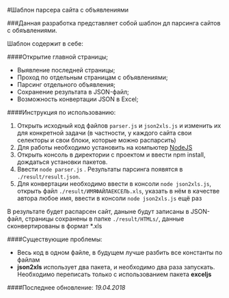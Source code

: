 #Шаблон парсера сайта с объявлениями

###Данная разработка представляет собой шаблон дл парсинга сайтов с обяъвлениями.

Шаблон содержит в себе:

####Открытие главной страницы;
* Выявление последней страницы;
* Проход по отдельным страницам с объявлениями;
* Парсинг отдельного объявления;
* Сохранение результата в JSON-файл;
* Возможность конвертации JSON в Excel;

####Инструкция по использованию:
1. Открыть исходный код файлов ```parser.js``` и ```json2xls.js``` и изменить их для конкретной задачи (в частности, у каждого сайта свои селекторы и свои блоки, которые можно распарсить)
2. Для работы необходимо установить на компьютер [NodeJS](https://nodejs.org/en/download/)
3. Открыть консоль в директории с проектом и ввести npm install, дождаться установки пакетов.
4. Ввести ```node parser.js``` . Результаты парсинга появятся в ```./result/result.json```.
5. Для конвертации необходимо ввести в консоли ```node json2xls.js```, открыть файл ```./result/ИМЯФАЙЛАЕКСЕЛЬ.xls```, указать в нём в качестве автора любое имя, ввести в консоли ```node json2xls.js``` ещё раз

В результате будет распарсен сайт, даныне будут записаны в JSON-файл, страницы сохранены в папке ```./result/HTMLs/```, данные сконвертированы в формат *.xls

####Существующие проблемы:
* Весь код в одном файле, в будущем лучше разбить все константы по файлам
* __json2xls__ использует два пакета, и необходимо два раза запускать. Необходимо переписать только с использованием пакета __exceljs__


####Последнее обновление: *19.04.2018*